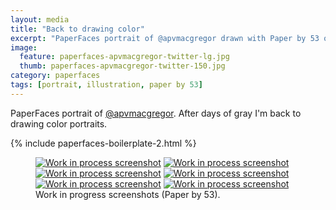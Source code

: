 ```yaml
---
layout: media
title: "Back to drawing color"
excerpt: "PaperFaces portrait of @apvmacgregor drawn with Paper by 53 on an iPad."
image: 
  feature: paperfaces-apvmacgregor-twitter-lg.jpg
  thumb: paperfaces-apvmacgregor-twitter-150.jpg
category: paperfaces
tags: [portrait, illustration, paper by 53]
---
```


PaperFaces portrait of [@apvmacgregor](http://twitter.com/apvmacgregor). After days of gray I'm back to drawing color portraits.

{% include paperfaces-boilerplate-2.html %}

<figure class="half">
	<a href="{{ site.url }}/images/paperfaces-apvmacgregor-process-1-lg.jpg"><img src="{{ site.url }}/images/paperfaces-apvmacgregor-process-1-600.jpg" alt="Work in process screenshot"></a>
	<a href="{{ site.url }}/images/paperfaces-apvmacgregor-process-2-lg.jpg"><img src="{{ site.url }}/images/paperfaces-apvmacgregor-process-2-600.jpg" alt="Work in process screenshot"></a>
	<a href="{{ site.url }}/images/paperfaces-apvmacgregor-process-3-lg.jpg"><img src="{{ site.url }}/images/paperfaces-apvmacgregor-process-3-600.jpg" alt="Work in process screenshot"></a>
	<a href="{{ site.url }}/images/paperfaces-apvmacgregor-process-4-lg.jpg"><img src="{{ site.url }}/images/paperfaces-apvmacgregor-process-4-600.jpg" alt="Work in process screenshot"></a>
	<a href="{{ site.url }}/images/paperfaces-apvmacgregor-process-5-lg.jpg"><img src="{{ site.url }}/images/paperfaces-apvmacgregor-process-5-600.jpg" alt="Work in process screenshot"></a>
	<a href="{{ site.url }}/images/paperfaces-apvmacgregor-process-6-lg.jpg"><img src="{{ site.url }}/images/paperfaces-apvmacgregor-process-6-600.jpg" alt="Work in process screenshot"></a>
	<figcaption>Work in progress screenshots (Paper by 53).</figcaption>
</figure>
